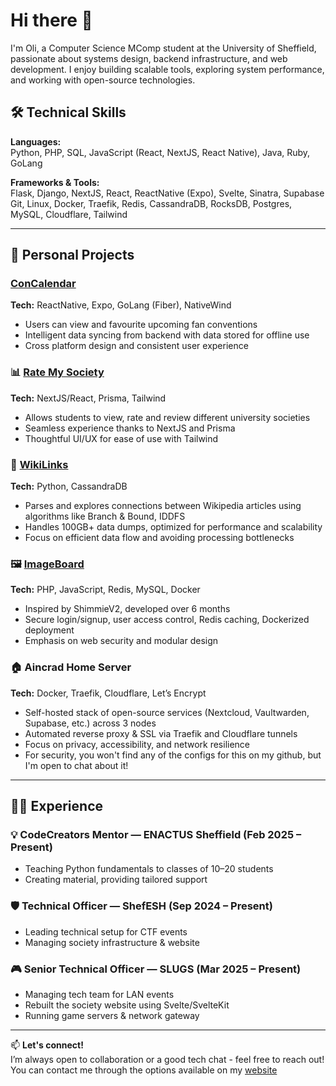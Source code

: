 # Hi there 👋

I'm Oli, a Computer Science MComp student at the University of Sheffield, passionate about systems design, backend infrastructure, and web development. I enjoy building scalable tools, exploring system performance, and working with open-source technologies.

## 🛠️ Technical Skills  

**Languages:**  
Python, PHP, SQL, JavaScript (React, NextJS, React Native), Java, Ruby, GoLang

**Frameworks & Tools:**  
Flask, Django, NextJS, React, ReactNative (Expo), Svelte, Sinatra, Supabase
Git, Linux, Docker, Traefik, Redis, CassandraDB, RocksDB, Postgres, MySQL, Cloudflare, Tailwind

---

## 🚀 Personal Projects  

### [ConCalendar](https://github.com/OGD311/Concalendar-frontend)
**Tech:** ReactNative, Expo, GoLang (Fiber), NativeWind
- Users can view and favourite upcoming fan conventions
- Intelligent data syncing from backend with data stored for offline use
- Cross platform design and consistent user experience

### 📊 [Rate My Society](https://github.com/OGD311/RateMySociety)
**Tech:** NextJS/React, Prisma, Tailwind
- Allows students to view, rate and review different university societies
- Seamless experience thanks to NextJS and Prisma
- Thoughtful UI/UX for ease of use with Tailwind

### 🔗 [WikiLinks](https://github.com/OGD311/WikiLinks)
**Tech:** Python, CassandraDB  
- Parses and explores connections between Wikipedia articles using algorithms like Branch & Bound, IDDFS  
- Handles 100GB+ data dumps, optimized for performance and scalability  
- Focus on efficient data flow and avoiding processing bottlenecks

### 🖼️ [ImageBoard](https://github.com/OGD311/Imageboard) 
**Tech:** PHP, JavaScript, Redis, MySQL, Docker  
- Inspired by ShimmieV2, developed over 6 months  
- Secure login/signup, user access control, Redis caching, Dockerized deployment  
- Emphasis on web security and modular design

### 🏠 Aincrad Home Server 
**Tech:** Docker, Traefik, Cloudflare, Let’s Encrypt  
- Self-hosted stack of open-source services (Nextcloud, Vaultwarden, Supabase, etc.) across 3 nodes  
- Automated reverse proxy & SSL via Traefik and Cloudflare tunnels  
- Focus on privacy, accessibility, and network resilience
- For security, you won't find any of the configs for this on my github, but I'm open to chat about it!
---

## 👨‍🏫 Experience  

### 💡 CodeCreators Mentor — ENACTUS Sheffield (Feb 2025 – Present)  
- Teaching Python fundamentals to classes of 10–20 students  
- Creating material, providing tailored support  

### 🛡️ Technical Officer — ShefESH (Sep 2024 – Present)  
- Leading technical setup for CTF events  
- Managing society infrastructure & website  

### 🎮 Senior Technical Officer — SLUGS (Mar 2025 – Present)  
- Managing tech team for LAN events  
- Rebuilt the society website using Svelte/SvelteKit  
- Running game servers & network gateway

---

📫 **Let's connect!**  
I’m always open to collaboration or a good tech chat - feel free to reach out!
You can contact me through the options available on my [website](https://ogoodwinday.co.uk)
<!--
### Hi there 👋
I'm Oli, a computer science student interested in backend development!
- I have experience with Python, PHP, Svelte/SvelteKit, JavaScript, SQL/NoSQL, and some C# (Unity). Currently, I’m learning Java and Ruby as part of my university course.
- I recently worked on [ImageBoard](https://github.com/OGD311/ImageBoard-Tester), a fullstack image board site written in PHP.
- Feel free to contact me on Github or Discord @avocati3

<!--
[![StarredRepo](/metrics.plugin.repositories.svg)](https://github.com/OGD311/ImageBoard-Tester)

![Metrics](/github-metrics.svg)



<!-- 
![Leetcode Stats](https://leetcard.jacoblin.cool/ogd311)

![My GitHub stats](https://github-readme-stats.vercel.app/api?username=OGD311&show_icons=true&layout=compact&theme=radical&hide=prs)

![My Top Languages](https://github-readme-stats.vercel.app/api/top-langs/?username=OGD311&size_weight=0.3&count_weight=0.7&layout=compact&hide=Tcl,Cython,C,ShaderLab&theme=radical)

-->


<!--
- 🔭 I’m currently working on [Lands And Legacy](https://github.com/OGD311/LandsAndLegacy)
- 🌱 I’m currently learning C#
- 🤔 I’m looking for help with Machine Learning
- 📫 Reach me on GitHub!
- ⚡ Fun fact: I am a Cisco Certified Network Engineer
- 😄 Pronouns: ... -->
<!--
**OGD311/OGD311** is a ✨ _special_ ✨ repository because its `README.md` (this file) appears on your GitHub profile.

Here are some ideas to get you started:

- 🔭 I’m currently working on ...
- 🌱 I’m currently learning ...
- 👯 I’m looking to collaborate on ...
- 🤔 I’m looking for help with ...
- 💬 Ask me about ...
- 📫 How to reach me: ...
- 😄 Pronouns: ...
- ⚡ Fun fact: ...



![My GitHub stats](https://github-readme-stats.vercel.app/api?username=OGD311&show_icons=true&theme=radical)

![My Top Languages](https://github-readme-stats.vercel.app/api/top-langs/?username=OGD311&layout=compact&hide=Tcl&theme=radical)

-->
